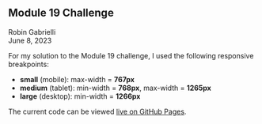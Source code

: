 ## Module 19 Challenge

Robin Gabrielli  
June 8, 2023

For my solution to the Module 19 challenge, I used the following responsive breakpoints:

- **small** (mobile): max-width = **767px**
- **medium** (tablet): min-width = **768px**, max-width = **1265px**
- **large** (desktop): min-width = **1266px**

The current code can be viewed [live on GitHub Pages](https://dimorphik.github.io/m19-challenge/).
